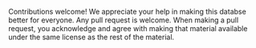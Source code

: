 Contributions welcome! We appreciate your help in making this databse better for everyone.  Any pull request is welcome. When making a pull request, you acknowledge and agree with making that material available under the same license as the rest of the material.
